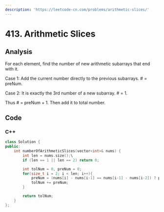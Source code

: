 ```yaml
---
description: 'https://leetcode-cn.com/problems/arithmetic-slices/'
---
```


# 413. Arithmetic Slices

## Analysis

For each element, find the number of new arithmetic subarrays that end with it.

Case 1: Add the current number directly to the previous subarrays. \# = preNum.

Case 2: It is exactly the 3rd number of a new subarray. \# = 1.

Thus \# = preNum + 1. Then add it to total number.

## Code

### C++ 

```cpp
class Solution {
public:
    int numberOfArithmeticSlices(vector<int>& nums) {
        int len = nums.size();\
        if (len == 1 || len == 2) return 0;

        int tolNum = 0, preNum = 0;
        for(size_t i = 2; i < len; i++){
            preNum = (nums[i] - nums[i-1] == nums[i-1] - nums[i-2]) ? preNum+1 : 0;
            tolNum += preNum;
        }

        return tolNum;
    }
};
```

